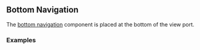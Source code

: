 ## Bottom Navigation

The [bottom navigation](https://material.google.com/components/bottom-navigation.html#bottom-navigation-behavior) component is placed at the bottom of the view port.

### Examples
